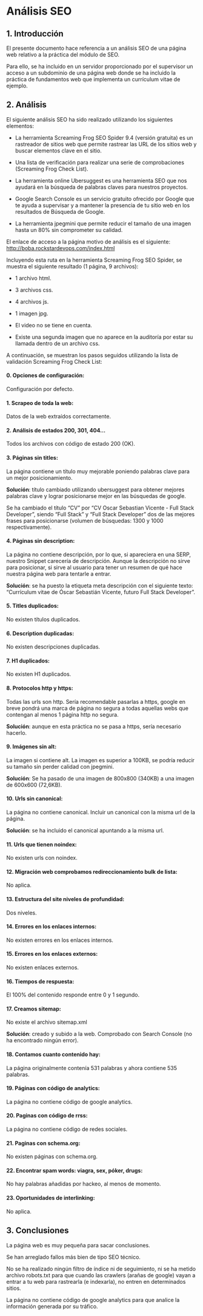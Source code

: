 # Análisis SEO

## 1.	Introducción

El presente documento hace referencia a un análisis SEO de una página web relativo a la práctica del módulo de SEO.

Para ello, se ha incluido en un servidor proporcionado por el supervisor un acceso a un subdominio de una página web donde se ha incluido la práctica de fundamentos web que implementa un currículum vitae de ejemplo.

## 2.	Análisis

El siguiente análisis SEO ha sido realizado utilizando los siguientes elementos:

- La herramienta Screaming Frog SEO Spider 9.4 (versión gratuita) es un rastreador de sitios web que permite rastrear las URL de los sitios web y buscar elementos clave en el sitio.

- Una lista de verificación para realizar una serie de comprobaciones (Screaming Frog Check List).

- La herramienta online Ubersuggest es una herramienta SEO que nos ayudará en la búsqueda de palabras claves para nuestros proyectos.

- Google Search Console es un servicio gratuito ofrecido por Google que te ayuda a supervisar y a mantener la presencia de tu sitio web en los resultados de Búsqueda de Google.

- La herramienta jpegmini que permite reducir el tamaño de una imagen hasta un 80% sin comprometer su calidad.

El enlace de acceso a la página motivo de análisis es el siguiente:
http://boba.rockstardevops.com/index.html

Incluyendo esta ruta en la herramienta Screaming Frog SEO Spider, se muestra el siguiente resultado (1 página, 9 archivos):
- 1 archivo html.
- 3 archivos css.
- 4 archivos js.
- 1 imagen jpg.

- El video no se tiene en cuenta.
- Existe una segunda imagen que no aparece en la auditoría por estar su llamada dentro de un archivo css.

A continuación, se muestran los pasos seguidos utilizando la lista de validación Screaming Frog Check List:

#### 0.	Opciones de configuración:

Configuración por defecto.

#### 1.	Scrapeo de toda la web:

Datos de la web extraídos correctamente.

#### 2.	Análisis de estados 200, 301, 404…

Todos los archivos con código de estado 200 (OK).

#### 3.	Páginas sin titles:

La página contiene un título muy mejorable poniendo palabras clave para un mejor posicionamiento.

**Solución**: título cambiado utilizando ubersuggest para obtener mejores palabras clave y lograr posicionarse mejor en las búsquedas de google.

Se ha cambiado el título “CV” por “CV Oscar Sebastian Vicente - Full Stack Developer”, siendo “Full Stack” y “Full Stack Developer” dos de las mejores frases para posicionarse (volumen de búsquedas: 1300 y 1000 respectivamente).

#### 4.	Páginas sin description:

La página no contiene descripción, por lo que, si apareciera en una SERP, nuestro Snippet carecería de descripción. Aunque la descripción no sirve para posicionar, si sirve al usuario para tener un resumen de qué hace nuestra página web para tentarle a entrar.

**Solución**: se ha puesto la etiqueta meta descripción con el siguiente texto: “Currículum vitae de Óscar Sebastián Vicente, futuro Full Stack Developer”.

#### 5.	Titles duplicados:

No existen títulos duplicados.

#### 6.	Description duplicadas:

No existen descripciones duplicadas.

#### 7.	H1 duplicados:

No existen H1 duplicados.

#### 8.	Protocolos http y https:

Todas las urls son http. Sería recomendable pasarlas a https, google en breve pondrá una marca de página no segura a todas aquellas webs que contengan al menos 1 página http no segura.

**Solución**: aunque en esta práctica no se pasa a https, sería necesario hacerlo.

#### 9.	Imágenes sin alt:

La imagen si contiene alt. La imagen es superior a 100KB, se podría reducir su tamaño sin perder calidad con jpegmini.

**Solución**: Se ha pasado de una imagen de 800x800 (340KB) a una imagen de 600x600 (72,6KB).

#### 10.	Urls sin canonical:

La página no contiene canonical. Incluir un canonical con la misma url de la página.

**Solución**: se ha incluido el canonical apuntando a la misma url.

#### 11.	Urls que tienen noindex:

No existen urls con noindex.

#### 12.	Migración web comprobamos redireccionamiento bulk de lista:

No aplica.

#### 13.	Estructura del site niveles de profundidad:

Dos niveles.

#### 14.	Errores en los enlaces internos:

No existen errores en los enlaces internos.

#### 15.	Errores en los enlaces externos:

No existen enlaces externos.

#### 16.	Tiempos de respuesta:

El 100% del contenido responde entre 0 y 1 segundo.

#### 17.	Creamos sitemap:

No existe el archivo sitemap.xml

**Solución**: creado y subido a la web. Comprobado con Search Console (no ha encontrado ningún error).

#### 18.	Contamos cuanto contenido hay:

La página originalmente contenía 531 palabras y ahora contiene 535 palabras.

#### 19.	Páginas con código de analytics:

La página no contiene código de google analytics.

#### 20.	Paginas con código de rrss:

La página no contiene código de redes sociales.

#### 21.	Paginas con schema.org:

No existen páginas con schema.org.

#### 22.	Encontrar spam words: viagra, sex, póker, drugs:

No hay palabras añadidas por hackeo, al menos de momento.

#### 23.	Oportunidades de interlinking:

No aplica.

## 3.	Conclusiones

La página web es muy pequeña para sacar conclusiones.

Se han arreglado fallos más bien de tipo SEO técnico.

No se ha realizado ningún filtro de índice ni de seguimiento, ni se ha metido archivo robots.txt para que cuando las crawlers (arañas de google) vayan a entrar a tu web para rastrearla (e indexarla), no entren en determinados sitios.

La página no contiene código de google analytics para que analice la información generada por su tráfico.
